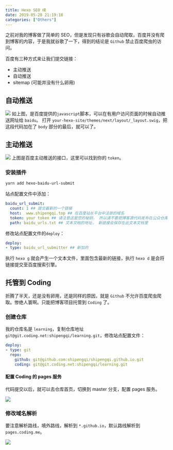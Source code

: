 ```yaml
---
title: Hexo SEO 续
date: 2019-05-28 21:19:18
categories: ["Others"]
---
```


之前对我的博客做了简单的 SEO，但是发现只有谷歌会自动爬取，百度并没有爬到博客的内容，于是我就谷歌了一下，得到的结论是 `Github` 禁止百度爬虫的访问。

<!--more-->

百度有三种方式来让我们提交链接：

- 主动推送
- 自动推送
- sitemap (可能并没有什么卵用)

## 自动推送

![](/images/seo/autopush.JPG)
如上图，是百度提供的`javascript`脚本，可以在有用户访问页面的时候自动推送网址给 `baidu`。
打开 `your-hexo-site/themes/next/layout/_layout.swig`，把这段代码加在了 `body` 部分的最后，就可以了。

## 主动推送

![](/images/seo/baidupush.JPG)
上图是百度主动推送的接口，这里可以找到你的 `token`。

### 安装插件

```bash
yarn add hexo-baidu-url-submit
```

站点配置文件中添加：

```yml
baidu_url_submit:
  count: 1 ## 提交最新的一个链接
  host:  www.shipengqi.top ## 在百度站长平台中注册的域名
  token: your token ## 请注意这是您的秘钥， 所以请不要把博客源代码发布在公众仓库里!
  path: baidu_urls.txt ## 文本文档的地址， 新链接会保存在此文本文档里
```

修改站点配置文件的`deploy`：

```yml
deploy:
- type: baidu_url_submitter ## 新加的
```

执行 `hexo g` 就会产生一个文本文件，里面包含最新的链接，执行 `hexo d` 是会将链接提交至百度搜索引擎。

## 托管到 Coding

折腾了半天，还是没有卵用，还是同样的原因，就是 `Github` 不允许百度爬虫爬取。惨绝人寰啊。只能把博客项目托管到 `Coding` 了。

### 创建仓库

我的仓库名是 `learning`，复制仓库地址 `git@git.coding.net:shipengqi/learning.git`，修改站点配置文件：

```yml
deploy:
- type: git
  repo:
    github: git@github.com:shipengqi/shipengqi.github.io.git
    coding: git@git.coding.net:shipengqi/learning.git
```

#### 配置 Coding 的 pages 服务

代码提交以后，就可以去仓库首页，切换到 master 分支，配置 pages 服务。

![](/images/seo/codingpages.JPG)

### 修改域名解析

要注意解析路线，境外路线，解析到 `*.github.io`，默认路线解析到 `pages.coding.me`。

![](/images/seo/domain.JPG)
